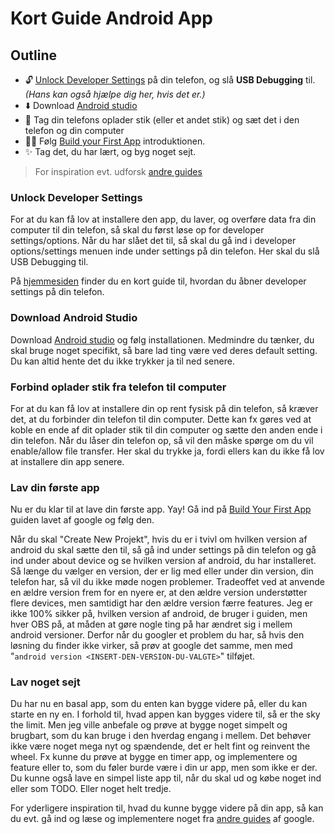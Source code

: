 # Kort Guide Android App

## Outline 

- 🔓 [Unlock Developer Settings](https://www.hardreset.info/devices/huawei/huawei-p30-lite/faq/tips-tricks/how-to-open-developer-options-in-android-device/) på din telefon, og slå __USB Debugging__ til. _(Hans kan også hjælpe dig her, hvis det er.)_
- ⬇️ Download [Android studio](https://developer.android.com/studio)
- 🔌 Tag din telefons oplader stik (eller et andet stik) og sæt det i den telefon og din computer
- 🚶‍♀️ Følg [Build your First App](https://developer.android.com/training/basics/firstapp) introduktionen.
- ✨ Tag det, du har lært, og byg noget sejt.
> For inspiration evt. udforsk [andre guides](https://developer.android.com/guide)

### Unlock Developer Settings

For at du kan få lov at installere den app, du laver, og overføre data fra din computer til din telefon, så skal du først løse op for developer settings/options.
Når du har slået det til, så skal du gå ind i developer options/settings menuen inde under settings på din telefon.
Her skal du slå USB Debugging til.

På [hjemmesiden](https://www.hardreset.info/devices/huawei/huawei-p30-lite/faq/tips-tricks/how-to-open-developer-options-in-android-device/) finder du en kort guide til, hvordan du åbner developer settings på din telefon.


### Download Android Studio

Download [Android studio](https://developer.android.com/studio) og følg installationen. Medmindre du tænker, du skal bruge noget specifikt, så bare lad ting være ved deres default setting. Du kan altid hente det du ikke trykker ja til ned senere.

### Forbind oplader stik fra telefon til computer

For at du kan få lov at installere din op rent fysisk på din telefon, så kræver det, at du forbinder din telefon til din computer.
Dette kan fx gøres ved at koble en ende af dit oplader stik til din computer og sætte den anden ende i din telefon.
Når du låser din telefon op, så vil den måske spørge om du vil enable/allow file transfer. Her skal du trykke ja, fordi ellers kan du ikke få lov at installere din app senere.

### Lav din første app

Nu er du klar til at lave din første app. Yay!
Gå ind på [Build Your First App](https://developer.android.com/training/basics/firstapp) guiden lavet af google og følg den.

Når du skal "Create New Projekt", hvis du er i tvivl om hvilken version af android du skal sætte den til, så gå ind under settings på din telefon og gå ind under about device og se hvilken version af android, du har installeret.
Så længe du vælger en version, der er lig med eller under din version, din telefon har, så vil du ikke møde nogen problemer.
Tradeoffet ved at anvende en ældre version frem for en nyere er, at den ældre version understøtter flere devices, men samtidigt har den ældre version færre features.
Jeg er ikke 100% sikker på, hvilken version af android, de bruger i guiden, men hver OBS på, at måden at gøre nogle ting på har ændret sig i mellem android versioner.
Derfor når du googler et problem du har, så hvis den løsning du finder ikke virker, så prøv at google det samme, men med "`android version <INSERT-DEN-VERSION-DU-VALGTE>`" tilføjet.


### Lav noget sejt 

Du har nu en basal app, som du enten kan bygge videre på, eller du kan starte en ny en.
I forhold til, hvad appen kan bygges videre til, så er the sky the limit.
Men jeg ville anbefale og prøve at bygge noget simpelt og brugbart, som du kan bruge i den hverdag engang i mellem.
Det behøver ikke være noget mega nyt og spændende, det er helt fint og reinvent the wheel. Fx kunne du prøve at bygge en timer app, og implementere og feature eller to, som du føler burde være i din ur app, men som ikke er der.
Du kunne også lave en simpel liste app til, når du skal ud og købe noget ind eller som TODO.
Eller noget helt tredje.

For yderligere inspiration til, hvad du kunne bygge videre på din app, så kan du evt. gå ind og læse og implementere noget fra [andre guides](https://developer.android.com/guide) af google.
